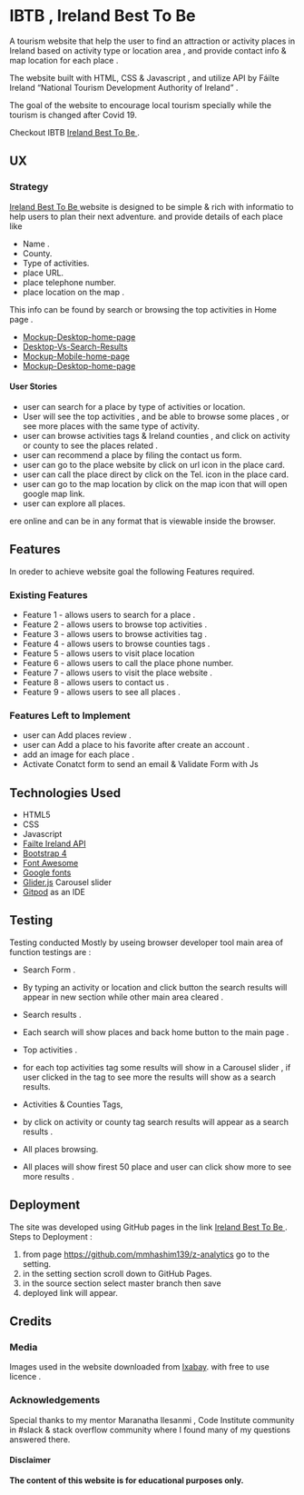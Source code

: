 # IBTB , Ireland Best To Be 
A tourism website that help the user to find an attraction or activity places in Ireland based on activity type or location area , and provide
contact info & map location for each place .
 
The website built with HTML, CSS & Javascript , and utilize API by Fáilte Ireland  “National Tourism Development Authority of Ireland” .

The goal of the website to encourage local tourism specially while the tourism is changed after Covid 19.

Checkout IBTB [Ireland Best To Be ](https://mmhashim139.github.io/ibtb/) .

 
## UX
 
### Strategy
[Ireland Best To Be ](https://mmhashim139.github.io/ibtb/) website is designed to be simple & rich with informatio to help users to plan their next adventure.
and provide details of each place like
- Name .
- County.
- Type of activities.
- place URL.
- place telephone number.
- place location on the map .

This info can be found by search or browsing the top activities in Home page .


- [Mockup-Desktop-home-page](mockups/desktop-vs-home-page.png)
- [Desktop-Vs-Search-Results](mockups/desktop-vs-search-results.png) 
- [Mockup-Mobile-home-page](mockups/mobile-vs-home-page.png) 
- [Mockup-Desktop-home-page](mockups/mobile-vs-search-results.png) 


#### User Stories

- user can search for a place by type of activities or location.
- User will see the top activities , and be able to browse some places , or see more places with the same type of activity.
- user can browse activities tags & Ireland counties , and click on activity or county to see the places related .
- user can recommend a place by filing the contact us form.
- user can go to the place website by click on url icon in the place card.
- user can call the place direct by click on the Tel. icon in the place card.
- user can go to the map location by click on the map icon that will open google map link.
- user can explore all places.

ere online and can be in any format that is viewable inside the browser.

## Features

In oreder to achieve website goal the following Features required.
 
### Existing Features
- Feature 1 - allows users to search for a place .
- Feature 2 - allows users to browse top activities .
- Feature 3 - allows users to browse activities tag .
- Feature 4 - allows users to browse counties tags .
- Feature 5 - allows users to visit place location
- Feature 6 - allows users to call the place phone number.
- Feature 7 - allows users to visit the place website .
- Feature 8 - allows users to contact us .
- Feature 9 - allows users to see all places .

### Features Left to Implement
- user can Add places review .
- user can Add a place to his favorite after create an account .
- add an image for each place .
- Activate Conatct form to send an email & Validate Form with Js 

## Technologies Used 
 * HTML5 
 * CSS 
 * Javascript 
 * [Failte Ireland API](https://failteireland.portal.azure-api.net/) 
 * [Bootstrap 4](https://getbootstrap.com/) 
 * [Font Awesome](https://fontawesome.com/v4.7.0/) 
 * [Google fonts](https://fonts.google.com/) 
 * [Glider.js](https://nickpiscitelli.github.io/Glider.js/) Carousel slider
 * [Gitpod](gitpod.io) as an IDE 


 ## Testing

 Testing conducted Mostly by useing browser developer tool main area of function testings are :
- Search Form . 
* By typing an activity or location and click button the search results will appear in new section while other main area cleared .
- Search results .
*  Each search will show places and back home button to the main page .
- Top activities .
* for each top activities tag some results will show in a Carousel slider , if user clicked in the tag to see more the results will show as a search results.
- Activities & Counties Tags,
* by click on activity or county tag search results will appear as a search results .
- All places browsing.
* All places will show firest 50 place and user can click show more to see more results .


## Deployment

The site was developed using GitHub pages in the link [Ireland Best To Be ](https://mmhashim139.github.io/ibtb/).
Steps to Deployment :
1. from page https://github.com/mmhashim139/z-analytics go to the setting.
1. in the setting section scroll down to GitHub Pages.
1. in the source section select master branch then save 
1. deployed link will appear.

## Credits 
### Media
Images used in the website downloaded from [Ixabay](https://www.ixabay.com). with free to use licence .

### Acknowledgements
Special thanks to my mentor Maranatha Ilesanmi , Code Institute community in #slack & stack overflow community where I found many of my questions answered there.

#### Disclaimer

**The content of this website is for educational purposes only.**